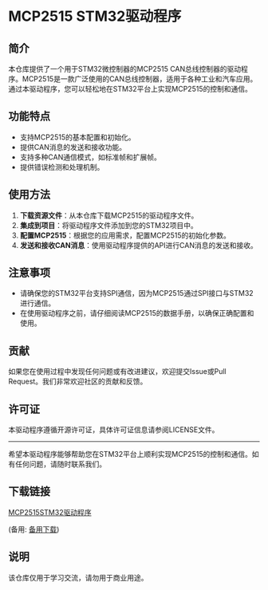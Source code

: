 # MCP2515 STM32驱动程序

## 简介

本仓库提供了一个用于STM32微控制器的MCP2515 CAN总线控制器的驱动程序。MCP2515是一款广泛使用的CAN总线控制器，适用于各种工业和汽车应用。通过本驱动程序，您可以轻松地在STM32平台上实现MCP2515的控制和通信。

## 功能特点

- 支持MCP2515的基本配置和初始化。
- 提供CAN消息的发送和接收功能。
- 支持多种CAN通信模式，如标准帧和扩展帧。
- 提供错误检测和处理机制。

## 使用方法

1. **下载资源文件**：从本仓库下载MCP2515的驱动程序文件。
2. **集成到项目**：将驱动程序文件添加到您的STM32项目中。
3. **配置MCP2515**：根据您的应用需求，配置MCP2515的初始化参数。
4. **发送和接收CAN消息**：使用驱动程序提供的API进行CAN消息的发送和接收。

## 注意事项

- 请确保您的STM32平台支持SPI通信，因为MCP2515通过SPI接口与STM32进行通信。
- 在使用驱动程序之前，请仔细阅读MCP2515的数据手册，以确保正确配置和使用。

## 贡献

如果您在使用过程中发现任何问题或有改进建议，欢迎提交Issue或Pull Request。我们非常欢迎社区的贡献和反馈。

## 许可证

本驱动程序遵循开源许可证，具体许可证信息请参阅LICENSE文件。

---

希望本驱动程序能够帮助您在STM32平台上顺利实现MCP2515的控制和通信。如有任何问题，请随时联系我们。

## 下载链接
[MCP2515STM32驱动程序](https://pan.quark.cn/s/44b97ddf7bdf) 

(备用: [备用下载](https://pan.baidu.com/s/1VTVhnMM7pFXJ_mrJb8rIqw?pwd=5hha))

## 说明

该仓库仅用于学习交流，请勿用于商业用途。
